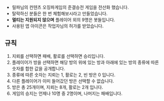 * 릴파님의 컨텐츠 오징파게임의 준결승전 게임을 전산화 했습니다.
* 탈락하신 분들은 한 번 체험해보시라고 만들었습니다.
* **멀티는 지원되지 않으며** 플레이어 외의 9명은 봇들입니다.
* 사용된 앱 아이콘은 작업자님의 허가를 받았습니다.

## 규칙
1. 지뢰를 선택하면 패배, 활로를 선택하면 승리입니다.
2. 플레이어가 방을 선택하면 해당 방의 위에 있는 방과 아래에 있는 방의 종류에 따른 숫자를 합한 값을 공개합니다.
3. 종류에 따른 숫자는 지뢰는 1, 활로는 2, 빈 방은 0 입니다.
4. 다른 플레이어가 이미 들어갔던 방은 선택할 수 없습니다.
5. 방은 총 25개이며, 지뢰는 8개, 활로는 2개 입니다.
6. 게임의 승지는 언제나 10명 중 2명이며, 나머지는 패배입니다.

